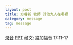 ```yaml
---
layout: post
title: 方睿祈 牧師 其他九人在哪裡
category: message
tag: message
---
```


[录音](https://drive.google.com/open?id=1wqXNorAaqgdyEyxx-79HTSpxEtHYP6LR) [PPT](https://drive.google.com/open?id=1okodcX1bMM_XBUjD6fiInZet9NoCTvrm) 经文: 路加福音 17:11-17
